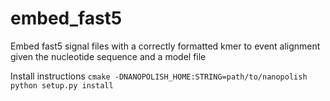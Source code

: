 # embed_fast5
Embed fast5 signal files with a correctly formatted kmer to event alignment given the nucleotide sequence and a model file

Install instructions
`cmake -DNANOPOLISH_HOME:STRING=path/to/nanopolish`
`python setup.py install`

